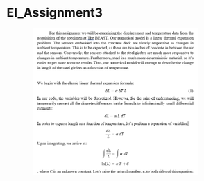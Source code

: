 # EI_Assignment3
<div align="center"><img src = "https://github.com/sme96/EI_Assignment3/blob/master/Assignment%203.PNG" width=380 /><div><br>
  
